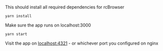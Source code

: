 This should install all required dependencies for rcBrowser
```
yarn install
```

Make sure the app runs on localhost:3000
```
yarn start
```

Visit the app on [localhost:4321](localhost:4321) - or whichever port you configured on nginx
